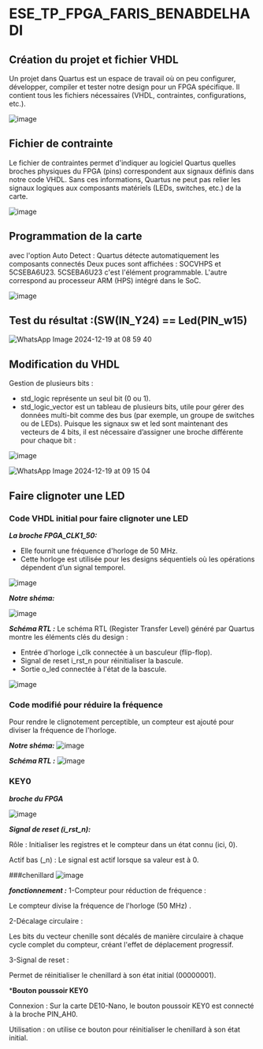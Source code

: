 # ESE_TP_FPGA_FARIS_BENABDELHADI
## Création du projet et fichier VHDL

Un projet dans Quartus est un espace de travail où on peu configurer, développer, compiler et tester notre design pour un FPGA spécifique. Il contient tous les fichiers nécessaires (VHDL, contraintes, configurations, etc.).

![image](https://github.com/user-attachments/assets/cc96e5e8-a7f8-49ce-a5f3-19d23ffa2958)

## Fichier de contrainte

Le fichier de contraintes permet d'indiquer au logiciel Quartus quelles broches physiques du FPGA (pins) correspondent aux signaux définis dans notre code VHDL. Sans ces informations, Quartus ne peut pas relier les signaux logiques aux composants matériels (LEDs, switches, etc.) de la carte.

![image](https://github.com/user-attachments/assets/1a469142-2cc3-4db2-8517-a11b2742fae5)

## Programmation de la carte
avec l'option Auto Detect :
Quartus détecte automatiquement les composants connectés 
Deux puces sont affichées : SOCVHPS et 5CSEBA6U23.
5CSEBA6U23 c'est l'élément programmable. L'autre correspond au processeur ARM (HPS) intégré dans le SoC.

![image](https://github.com/user-attachments/assets/45a97634-891d-44e3-850d-4630501726e9)

## Test du résultat :(SW(IN_Y24) == Led(PIN_w15)

![WhatsApp Image 2024-12-19 at 08 59 40](https://github.com/user-attachments/assets/2992e9bf-b7cc-44c8-8293-a8e04ebf763a)

## Modification du VHDL

Gestion de plusieurs bits :

- std_logic représente un seul bit (0 ou 1).
- std_logic_vector est un tableau de plusieurs bits, utile pour gérer des données multi-bit comme des bus (par exemple, un groupe de switches ou de LEDs).
Puisque les signaux sw et led sont maintenant des vecteurs de 4 bits, il est nécessaire d’assigner une broche différente pour chaque bit :

![image](https://github.com/user-attachments/assets/67ae2565-d6a0-4155-8fde-bc3412534430)

![WhatsApp Image 2024-12-19 at 09 15 04](https://github.com/user-attachments/assets/71aa478f-3c93-434d-bd23-c824a53a9cf8)

## Faire clignoter une LED

### Code VHDL initial pour faire clignoter une LED

***La broche FPGA_CLK1_50:***

- Elle fournit une fréquence d'horloge de 50 MHz.
- Cette horloge est utilisée pour les designs séquentiels où les opérations dépendent d’un signal temporel.
  
![image](https://github.com/user-attachments/assets/9fde7b2c-c40d-4b93-9eb2-ab7bf954499f)

***Notre shéma:***

![image](https://github.com/user-attachments/assets/d0a386d8-decc-434e-8c9b-f17398916b98)

***Schéma RTL :***
Le schéma RTL (Register Transfer Level) généré par Quartus montre les éléments clés du design :
- Entrée d'horloge i_clk connectée à un basculeur (flip-flop).
- Signal de reset i_rst_n pour réinitialiser la bascule.
- Sortie o_led connectée à l'état de la bascule.
  
![image](https://github.com/user-attachments/assets/4c1861d0-94aa-4348-8ba9-74a797eee164)

### Code modifié pour réduire la fréquence
Pour rendre le clignotement perceptible, un compteur est ajouté pour diviser la fréquence de l'horloge.

***Notre shéma:***
![image](https://github.com/user-attachments/assets/3770c174-7f3d-49cc-b9d1-7fffa2b2f501)

***Schéma RTL :***
![image](https://github.com/user-attachments/assets/4781fbaa-2e15-4bc4-95c2-568a0dab51f3)

### KEY0

***broche du FPGA***

![image](https://github.com/user-attachments/assets/b66abb19-cc61-4097-bc67-61c9261a7466)

***Signal de reset (i_rst_n):***

Rôle : Initialiser les registres et le compteur dans un état connu (ici, 0).

Actif bas (_n) : Le signal est actif lorsque sa valeur est à 0.

###chenillard
![image](https://github.com/user-attachments/assets/0d59728d-2c47-4c4e-a742-797748ae3a03)

***fonctionnement :***
1-Compteur pour réduction de fréquence :

Le compteur divise la fréquence de l'horloge (50 MHz) .

2-Décalage circulaire :

Les bits du vecteur chenille sont décalés de manière circulaire à chaque cycle complet du compteur, créant l'effet de déplacement progressif.

3-Signal de reset :

Permet de réinitialiser le chenillard à son état initial (00000001).

***Bouton poussoir KEY0**

Connexion : Sur la carte DE10-Nano, le bouton poussoir KEY0 est connecté à la broche PIN_AH0.

Utilisation : on utilise ce bouton  pour réinitialiser le chenillard à son état initial.

